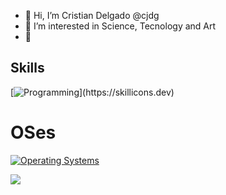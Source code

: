 - 👋 Hi, I’m Cristian Delgado @cjdg
- 👀 I’m interested in Science, Tecnology and Art
- 🌱 
## Skills
[![Programming](https://skillicons.dev/icons?i=androidstudio,angular,ansible,arduino,bash,c,cs,cpp,java,js,md,html,css,wasm,octave,perl,processing,r,rust,)](https://skillicons.dev)

# OSes
[![Operating Systems](https://skillicons.dev/icons?i=debian,bsd,ubuntu,windows)](https://skillicons.dev)






[![](https://visitcount.itsvg.in/api?id=cjdg&label=Visits&color=1&pretty=true)](https://visitcount.itsvg.in)
